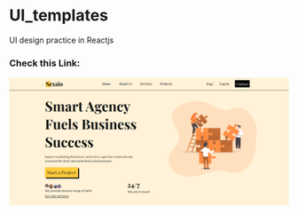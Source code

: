 # UI_templates
UI design practice in Reactjs
### Check this Link: 
<a href="https://651ee57baf23b0095fcaf977--lively-yeot-b06248.netlify.app/" ></a>
<img src="./NexaioAPP/Nexaio_UI.png" alt="App Demo Image" />
